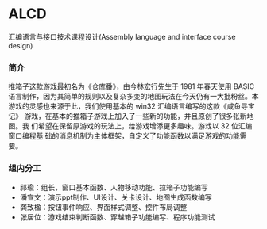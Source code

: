 # ALCD
汇编语言与接口技术课程设计(Assembly language and interface course design)

### 简介
推箱子这款游戏最初名为《仓库番》，由今林宏行先生于 1981 年春天使用 BASIC
语言制作，因为其简单的规则以及复杂多变的地图玩法在今天仍有一大批粉丝。本
游戏的灵感也来源于此，我们使用基本的 win32 汇编语言编写的这款《咸鱼寻宝记》
游戏，在基本的推箱子游戏上加入了一些新的功能，并且原创了很多张新地图。我
们希望在保留原游戏的玩法上，给游戏增添更多趣味。游戏以 32 位汇编窗口编程基
础的消息机制为主体框架，自定义了功能函数以满足游戏的功能需要。

### 组内分工
- 祁瑜：组长，窗口基本函数、人物移动功能、拉箱子功能编写
- 潘宣文：演示ppt制作、UI设计、关卡设计、地图生成函数编写
- 龚致楹：按钮事件响应、界面样式调整、控件布局调整
- 张居位：游戏结束判断函数、穿越箱子功能编写、程序功能测试

